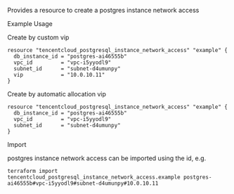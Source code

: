 Provides a resource to create a postgres instance network access

Example Usage

Create by custom vip

```hcl
resource "tencentcloud_postgresql_instance_network_access" "example" {
  db_instance_id = "postgres-ai46555b"
  vpc_id         = "vpc-i5yyodl9"
  subnet_id      = "subnet-d4umunpy"
  vip            = "10.0.10.11"
}
```

Create by automatic allocation vip

```hcl
resource "tencentcloud_postgresql_instance_network_access" "example" {
  db_instance_id = "postgres-ai46555b"
  vpc_id         = "vpc-i5yyodl9"
  subnet_id      = "subnet-d4umunpy"
}
```

Import

postgres instance network access can be imported using the id, e.g.

```
terraform import tencentcloud_postgresql_instance_network_access.example postgres-ai46555b#vpc-i5yyodl9#subnet-d4umunpy#10.0.10.11
```
